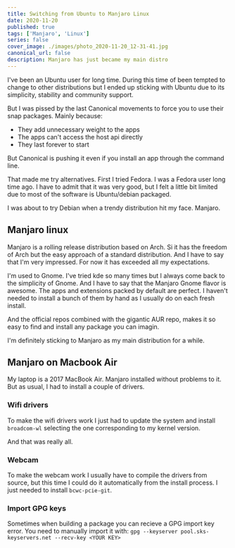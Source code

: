 ```yaml
---
title: Switching from Ubuntu to Manjaro Linux
date: 2020-11-20
published: true
tags: ['Manjaro', 'Linux']
series: false
cover_image: ./images/photo_2020-11-20_12-31-41.jpg
canonical_url: false
description: Manjaro has just became my main distro
---
```


I've been an Ubuntu user for long time. During this time of been tempted to change to other distributions but I ended up sticking with Ubuntu due to its simplicity, stability and community support.

But I was pissed by the last Canonical movements to force you to use their snap packages. Mainly because:

* They add unnecessary weight to the apps
* The apps can't access the host api directly
* They last forever to start

But Canonical is pushing it even if you install an app through the command line.

That made me try alternatives. First I tried Fedora. I was a Fedora user long time ago. I have to admit that it was very good, but I felt a little bit limited due to most of the software is Ubuntu/debian packaged.

I was about to try Debian when a trendy distribution hit my face. Manjaro.

## Manjaro linux

Manjaro is a rolling release distribution based on Arch. Si it has the freedom of Arch but the easy approach of a standard distribution. And I have to say that I'm very impressed. For now it has exceeded all my expectations.

I'm used to Gnome. I've tried kde so many times but I always come back to the simplicity of Gnome. And I have to say that the Manjaro Gnome flavor is awesome. The apps and extensions packed by default are perfect. I haven't needed to install a bunch of them by hand as I usually do on each fresh install.

And the official repos combined with the gigantic AUR repo, makes it so easy to find and install any package you can imagin.

I'm definitely sticking to Manjaro as my main distribution for a while.

## Manjaro on Macbook Air

My laptop is a 2017 MacBook Air. Manjaro installed without problems to it. But as usual, I had to install a couple of drivers.

### Wifi drivers

To make the wifi drivers work I just had to update the system and install `broadcom-wl` selecting the one corresponding to my kernel version.

And that was really all.

### Webcam

To make the webcam work I usually have to compile the drivers from source, but this time I could do it automatically from the install process. I just needed to install `bcwc-pcie-git`.

### Import GPG keys

Sometimes when building a package you can recieve a GPG import key error. You need to manually import it with:
`gpg --keyserver pool.sks-keyservers.net --recv-key <YOUR KEY>`
